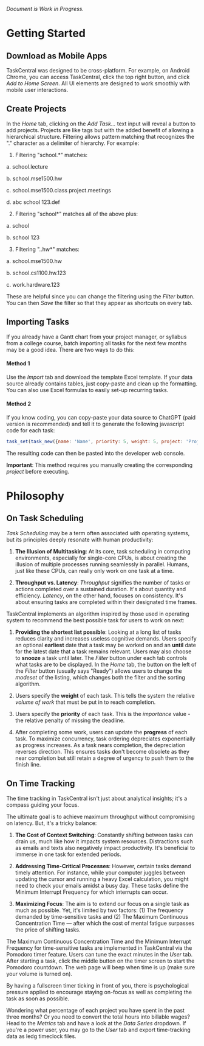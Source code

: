 <!--
This document is used for generating the Cookbook section of the TaskCentral UI.
-->
*Document is Work in Progress.*

# Getting Started

## Download as Mobile Apps
TaskCentral was designed to be cross-platform. For example, on Android Chrome,
you can access TaskCentral, click the top right button, and click *Add to Home Screen*.
All UI elements are designed to work smoothly with mobile user interactions.

## Create Projects
In the *Home* tab, clicking on the *Add Task...* text input will reveal a
button to add projects. Projects are like tags but with the added benefit of
allowing a hierarchical structure. Filtering allows pattern matching that
recognizes the "." character as a delimiter of hierarchy. For example:

1. Filtering "school.\*" matches:

  a. school.lecture

  b. school.mse1500.hw

  c. school.mse1500.class project.meetings

  d. abc school 123.def

2. Filtering "school\*" matches all of the above plus:

  a. school

  b. school 123

3. Filtering "..hw\*" matches:

  a. school.mse1500.hw

  b. school.cs1100.hw.123

  c. work.hardware.123

These are helpful since you can change the filtering using the *Filter* button.
You can then *Save* the filter so that they appear as shortcuts on every tab.

## Importing Tasks
If you already have a Gantt chart from your project manager, or syllabus from
a college course, batch importing all tasks for the next few months may be a good idea. There are two ways to do this:

#### Method 1
Use the *Import* tab and download the template Excel template. If your data
source already contains tables, just copy-paste and clean up the formatting.
You can also use Excel formulas to easily set-up recurring tasks.

#### Method 2
If you know coding, you can copy-paste your data source to ChatGPT (paid
version is recommended) and tell it to generate the following javascript code
for each task:

```js
task_set(task_new({name: 'Name', priority: 5, weight: 5, project: 'Project', earliest: new Date('MM/DD/YYYY').getTime(), due: new Date('MM/DD/YYYY').getTime(), }))
```

The resulting code can then be pasted into the developer web console.

**Important**: This method requires you manually creating the corresponding *project* before executing.

# Philosophy

## On Task Scheduling

*Task Scheduling* may be a term often associated with operating systems, but
its principles deeply resonate with human productivity:

1. **The Illusion of Multitasking**: At its core, task scheduling in computing
   environments, especially for single-core CPUs, is about creating the
   illusion of multiple processes running seamlessly in parallel. Humans, just
   like these CPUs, can really only work on one task at a time.

2. **Throughput vs. Latency**: *Throughput* signifies the number of tasks or
   actions completed over a sustained duration. It's about quantity and
   efficiency. *Latency*, on the other hand, focuses on consistency. It's about
   ensuring tasks are completed within their designated time frames.

TaskCentral implements an algorithm inspired by those used in operating system
to recommend the best possible task for users to work on next:

1. **Providing the shortest list possible**: Looking at a long list of tasks
   reduces clarity and increases useless cognitive demands. Users specify an
   optional **earliest** date that a task may be worked on and an **until**
   date for the latest date that a task remains relevant. Users may also choose
   to **snooze** a task until later. The *Filter* button under each tab
   controls what tasks are to be displayed. In the *Home* tab, the button on
   the left of the *Filter* button (usually says "Ready") allows users to
   change the *modeset* of the listing, which changes both the filter and the
   sorting algorithm.

2. Users specify the **weight** of each task. This tells the system the relative
   *volume of work* that must be put in to reach completion.

3. Users specify the **priority** of each task. This is the *importance* value
   \- the relative penalty of missing the deadline.

4. After completing some work, users can update the **progress** of each task.
   To maximize concurrency, task ordering depreciates exponentially as progress
   increases. As a task nears completion, the depreciation reverses direction.
   This ensures tasks don't become obsolete as they near completion but still
   retain a degree of urgency to push them to the finish line.

## On Time Tracking
The time tracking in TaskCentral isn't just about analytical insights; it's a
compass guiding your focus.

The ultimate goal is to achieve maximum throughput without compromising on
latency. But, it's a tricky balance:

1. **The Cost of Context Switching**: Constantly shifting between tasks can
   drain us, much like how it impacts system resources. Distractions such as
   emails and texts also negatively impact productivity. It's beneficial to
   immerse in one task for extended periods.

2. **Addressing Time-Critical Processes**: However, certain tasks demand timely
   attention. For instance, while your computer juggles between updating the
   cursor and running a heavy Excel calculation, you might need to check your
   emails amidst a busy day. These tasks define the Minimum Interrupt
   Frequency for which interrupts can occur.

3. **Maximizing Focus**: The aim is to extend our focus on a single task as
   much as possible. Yet, it's limited by two factors: (1) The frequency
   demanded by time-sensitive tasks and (2) The Maximum Continuous
   Concentration Time — after which the cost of mental fatigue surpasses the
   price of shifting tasks.

The Maximum Continuous Concentration Time and the Minimum Interrupt Frequency
for time-sensitive tasks are implemented in TaskCentral via the Pomodoro timer
feature. Users can tune the exact minutes in the *User* tab. After starting a
task, click the middle button on the timer screen to start the Pomodoro
countdown. The web page will beep when time is up (make sure your volume is
turned on).

By having a fullscreen timer ticking in front of you, there is psychological
pressure applied to encourage staying on-focus as well as completing the task
as soon as possible.

Wondering what percentage of each project you have spent in the past three
months? Or you need to convert the total hours into billable wages? Head to the
*Metrics* tab and have a look at the *Data Series* dropdown. If you're a power
user, you may go to the *User* tab and export time-tracking data as ledg
timeclock files.
